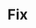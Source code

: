 ---
name: 🚨 Fix
about: General fix on the bundle
title: "Fix "
labels: ⚙️ Settings, 📦 Release Name v0.0.0, 🚨 Fix, 🧨 Bug Fix
assignees: the-kolibri
---